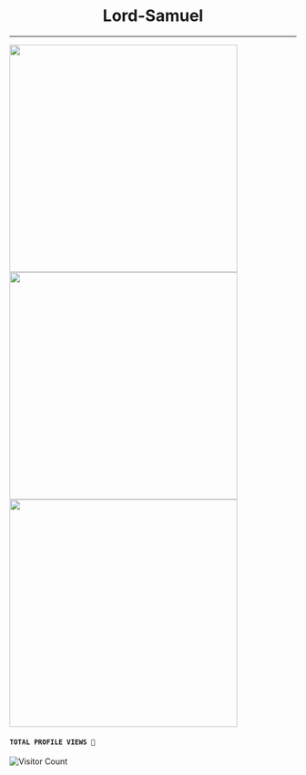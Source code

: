 <h1 align="center"> Lord-Samuel </h1>
<p align="center">  
  
***
  

<img width=400 src='https://github-readme-stats.vercel.app/api?username=Lord-Samuel&theme=vue-dark&show_icons=true&hide_border=true&count_private=true' />
<img width=400 src='https://github-readme-streak-stats.herokuapp.com/?user=Lord-Samuel&theme=vue-dark&hide_border=true' />
<img width=400 src='https://github-readme-stats.vercel.app/api/top-langs/?username=Lord-Samuel&theme=vue-dark&show_icons=true&hide_border=true&layout=compact' />


  #### ```TOTAL PROFILE VIEWS 🧚```
![Visitor Count](https://profile-counter.glitch.me/Lord-Samuel/count.svg)
